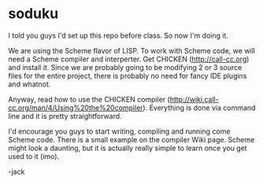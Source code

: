 # soduku

I told you guys I'd set up this repo before class. So now I'm doing it.

We are using the Scheme flavor of LISP. To work with Scheme code, we will need a Scheme compiler and interperter. Get CHICKEN (http://call-cc.org) and install it. Since we are probably going to be modifying 2 or 3 source files for the entire project, there is probably no need for fancy IDE plugins and whatnot.

Anyway, read how to use the CHICKEN compiler (http://wiki.call-cc.org/man/4/Using%20the%20compiler). Everything is done via command line and it is pretty straightforward.

I'd encourage you guys to start writing, compiling and running come Scheme code. There is a small example on the compiler Wiki page. Scheme might look a daunting, but it is actually really simple to learn once you get used to it (imo).

-jack
